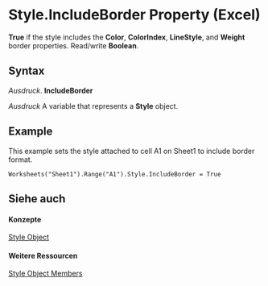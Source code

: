 
# Style.IncludeBorder Property (Excel)

 **True** if the style includes the **Color**, **ColorIndex**, **LineStyle**, and **Weight** border properties. Read/write **Boolean**.


## Syntax

 _Ausdruck_. **IncludeBorder**

 _Ausdruck_ A variable that represents a **Style** object.


## Example

This example sets the style attached to cell A1 on Sheet1 to include border format.


```
Worksheets("Sheet1").Range("A1").Style.IncludeBorder = True
```


## Siehe auch


#### Konzepte


[Style Object](3c1e9184-0075-5f46-9a1a-0b61d874d1f8.md)
#### Weitere Ressourcen


[Style Object Members](http://msdn.microsoft.com/library/78f477c9-4033-e7c5-fc3d-7ba025392d31%28Office.15%29.aspx)